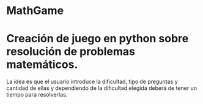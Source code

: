 # MathGame
<h1>Creación de juego en python sobre resolución de problemas matemáticos.</h1>
La idea es que el usuario introduce la dificultad, tipo de preguntas y cantidad de ellas y dependiendo de la dificultad elegida deberá de tener un tiempo para resolverlas.
